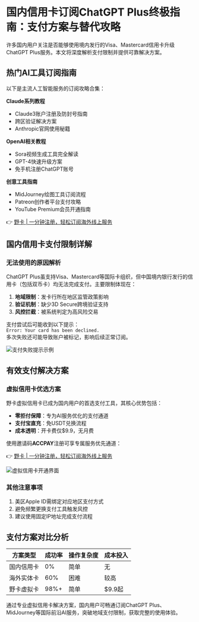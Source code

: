 # 国内信用卡订阅ChatGPT Plus终极指南：支付方案与替代攻略

许多国内用户关注是否能够使用境内发行的Visa、Mastercard信用卡升级ChatGPT Plus服务。本文将深度解析支付限制并提供可靠解决方案。

## 热门AI工具订阅指南
以下是主流人工智能服务的订阅攻略合集：

**Claude系列教程**  
- Claude3账户注册及防封号指南  
- 跨区验证解决方案  
- Anthropic官网使用秘籍  

**OpenAI相关教程**  
- Sora视频生成工具完全解读  
- GPT-4快速升级方案  
- 免手机注册ChatGPT账号  

**创意工具指南**  
- MidJourney绘图工具订阅流程  
- Patreon创作者平台支付攻略  
- YouTube Premium会员开通指南

👉 [野卡 | 一分钟注册，轻松订阅海外线上服务](https://bbtdd.com/yeka)

## 国内信用卡支付限制详解
### 无法使用的原因解析
ChatGPT Plus虽支持Visa、Mastercard等国际卡组织，但中国境内银行发行的信用卡（包括双币卡）均无法完成支付。主要限制体现在：
1. **地域限制**：发卡行所在地区监管政策影响
2. **验证机制**：缺少3D Secure跨境验证支持  
3. **风控拦截**：被系统判定为高风险交易  

支付尝试后可能收到以下提示：  
`Error: Your card has been declined.`  
多次失败还可能导致账户被标记，影响后续正常订阅。

![支付失败提示示例](https://bbtdd.com/wp-content/uploads/img/5710487212093.webp)

## 有效支付解决方案
### 虚拟信用卡优选方案
野卡虚拟信用卡已成为国内用户的首选支付工具，其核心优势包括：
- **零拒付保障**：专为AI服务优化的支付通道
- **支付宝直充**：免USDT兑换流程  
- **成本透明**：开卡费仅$9.9，无月费  

使用邀请码**ACCPAY**注册可享专属服务优先通道：

👉 [野卡 | 一分钟注册，轻松订阅海外线上服务](https://bbtdd.com/yeka)

![虚拟信用卡开通界面](https://bbtdd.com/wp-content/uploads/img/677613824.webp)

### 其他注意事项
1. 美区Apple ID需绑定对应地区支付方式  
2. 避免频繁更换支付工具触发风控  
3. 建议使用固定IP地址完成支付流程  

## 支付方案对比分析
| 方案类型       | 成功率 | 操作复杂度 | 成本投入  |
|----------------|--------|------------|-----------|
| 国内信用卡     | 0%     | 简单       | 无        |
| 海外实体卡     | 60%    | 困难       | 较高      |
| 野卡虚拟卡 | 98%+   | 简单       | $9.9起    |

通过专业虚拟信用卡解决方案，国内用户可畅通订阅ChatGPT Plus、MidJourney等国际前沿AI服务，突破地域支付限制，获取完整的使用体验。
